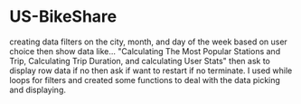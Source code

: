 # US-BikeShare

creating data filters on the city, month, and day of the week based on user choice then show data like... 
"Calculating The Most Popular Stations and Trip, Calculating Trip Duration, and calculating User Stats" 
then ask to display row data if no then ask if want to restart if no terminate.
I used while loops for filters and created some functions to deal with the data picking and displaying.
